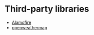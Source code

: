 Third-party libraries
======

* [Alamofire](https://github.com/Alamofire/Alamofire)
* [openweathermap](http://openweathermap.org/)

